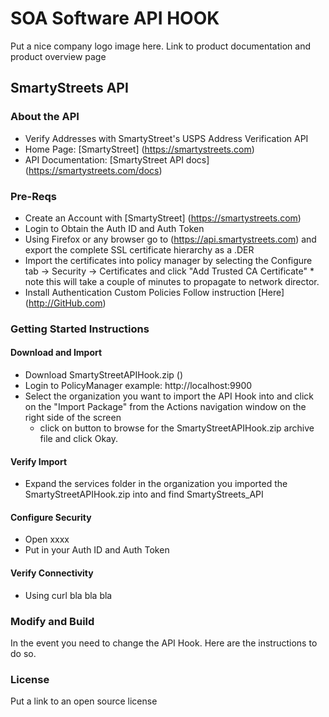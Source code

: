 # SOA Software API HOOK
Put a nice company logo image here. 
Link to product documentation and product overview page
## SmartyStreets API 
### About the API
- Verify Addresses with SmartyStreet's USPS Address Verification API
- Home Page: [SmartyStreet] (https://smartystreets.com)
- API Documentation: [SmartyStreet API docs] (https://smartystreets.com/docs)

### Pre-Reqs
- Create an Account with [SmartyStreet] (https://smartystreets.com)
- Login to Obtain the Auth ID and Auth Token
- Using Firefox or any browser go to (https://api.smartystreets.com) and export the complete SSL certificate hierarchy as a .DER
- Import the certificates into policy manager by selecting the Configure tab -> Security -> Certificates and click "Add Trusted CA Certificate" * note this will take a couple of minutes to propagate to network director. 
- Install Authentication Custom Policies Follow instruction [Here] (http://GitHub.com)

### Getting Started Instructions
#### Download and Import
- Download SmartyStreetAPIHook.zip ()
- Login to PolicyManager  example: http://localhost:9900
- Select the organization you want to import the API Hook into and click on the "Import Package" from the Actions navigation window on the right side of the screen
  - click on button to browse for the SmartyStreetAPIHook.zip archive file and click Okay.

#### Verify Import
- Expand the services folder in the organization you imported the SmartyStreetAPIHook.zip into and find SmartyStreets_API

#### Configure Security
- Open xxxx
- Put in your Auth ID and Auth Token

#### Verify Connectivity
- Using curl bla bla bla

### Modify and Build
In the event you need to change the API Hook.   Here are the instructions to do so. 

### License
Put a link to an open source license

